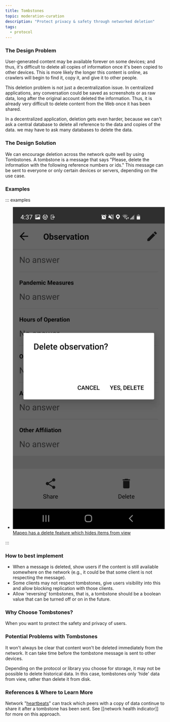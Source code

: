 ```yaml
---
title: Tombstones
topic: moderation-curation
description: "Protect privacy & safety through networked deletion"
tags:
  - protocol
---
```


### The Design Problem

User-generated content may be available forever on some devices; and thus, it's difficult to delete all copies of information once it's been copied to other devices. This is more likely the longer this content is online, as crawlers will begin to find it, copy it, and give it to other people.

This deletion problem is not just a decentralization issue. In centralized applications, any conversation could be saved as screenshots or as raw data, long after the original account deleted the information. Thus, it is already very difficult to delete content from the Web once it has been shared.

In a decentralized application, deletion gets even harder, because we can't ask a central database to delete all reference to the data and copies of the data. we may have to ask many databases to delete the data.

### The Design Solution

We can encourage deletion across the network quite well by using Tombstones. A tombstone is a message that says "Please, delete the information with the following reference numbers or ids." This message can be sent to everyone or only certain devices or servers, depending on the use case.

### Examples

::: examples

- [![Tombstones in Mapeo](mapeo.png) Mapeo has a delete feature which hides items from view](mapeo.png)

:::

### How to best implement

- When a message is deleted, show users if the content is still available somewhere on the network (e.g., it could be that some client is not respecting the message).
- Some clients may not respect tombstones, give users visibility into this and allow blocking replication with those clients.
- Allow 'reversing' tombstones, that is, a tombstone should be a boolean value that can be turned off or on in the future.

### Why Choose Tombstones?

When you want to protect the safety and privacy of users.

### Potential Problems with Tombstones

It won't always be clear that content won't be deleted immediately from the network. It can take time before the tombstone message is sent to other devices.

Depending on the protocol or library you choose for storage, it may not be possible to delete historical data. In this case, tombstones only 'hide' data from view, rather than delete it from disk.

### References & Where to Learn More

Network "[heartbeats](<https://en.wikipedia.org/wiki/Heartbeat_(computing)>)" can track which peers with a copy of data continue to share it after a tombstone has been sent. See [[network health indicator]] for more on this approach.
